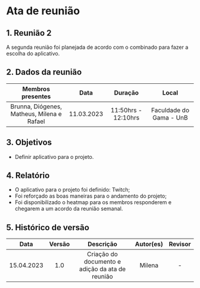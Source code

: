 # Ata de reunião 
## 1. Reunião 2 
A segunda reunião foi planejada de acordo com o combinado para fazer a escolha do aplicativo.

## 2. Dados da reunião
| Membros presentes | Data | Duração | Local |
| :---------------: | :--: | :-----: | :---: | 
| Brunna, Diógenes, Matheus, Milena e Rafael | 11.03.2023 | 11:50hrs - 12:10hrs | Faculdade do Gama - UnB |

## 3. Objetivos
- Definir aplicativo para o projeto.

## 4. Relatório 
- O aplicativo para o projeto foi definido: Twitch;
- Foi reforçado as boas maneiras para o andamento do projeto;
- Foi disponibilizado o heatmap para os membros responderem e chegarem a um acordo da reunião semanal.

## 5. Histórico de versão
|    Data    | Versão | Descrição                                       | Autor(es)  | Revisor  |
| :--------: | :----: | :---------------------------------------------: | :--------: | :------: |
| 15.04.2023 | 1.0    | Criação do documento e adição da ata de reunião |   Milena   |    -     |

